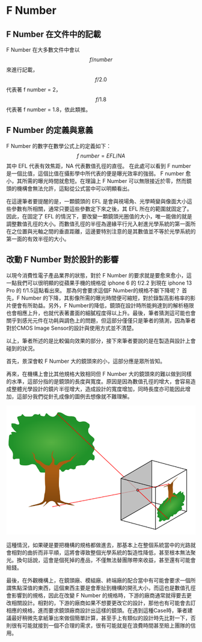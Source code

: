 <script type="text/javascript"
   src="http://cdn.mathjax.org/mathjax/latest/MathJax.js?config=TeX-AMS-MML_HTMLorMML">
</script>

# F Number

## F Number 在文件中的記載

F Number 在大多數文件中會以$$f/number$$來進行記載，$$f/2.0$$ 代表著 f number = 2，$$f/1.8$$ 代表著 f number = 1.8，依此類推。

## F Number 的定義與意義

F Number 的數字在數學公式上的定義如下： $$f\ number = EFL / NA$$ 
其中 EFL 代表有效焦距，NA 代表數值孔徑的直徑。 在此處可以看到 F number 是一個比值，這個比值在攝影學中所代表的便是曝光效率的強弱。 F number 愈小，其所需的曝光時間就愈短。在理論上 F Number 可以無限接近於零，然而鏡頭的機構會無法允許，這點從公式當中可以明顯看出。

在這邊筆者要提醒的是，一顆鏡頭的 EFL 是會與視場角、光學畸變與像面大小這些參數有所相關，通常只要這些參數定下來之後，其 EFL 所在的範圍就固定了。 因此，在固定了 EFL 的情況下，要改變一顆鏡頭光圈值的大小，唯一能做的就是調整數值孔徑的大小。而數值孔徑的半徑為邊緣平行光入射進光學系統的第一面所在之位置與光軸之間的垂直距離，這邊要特別注意的是其數值並不等於光學系統的第一面的有效半徑的大小。

## 改動 F Number 對於設計的影響

以現今消費性電子產品業界的狀態，對於 F Number 的要求就是要愈來愈小，這一點我們可以很明顯的從蘋果手機的規格從 iphone 6 的 f/2.2 到現在 iphone 13 Pro 的 f/1.5這點看出來。 那為何會要求這個F Number的規格不斷下降呢？ 首先，F Number 的下降，其影像所需的曝光時間便可縮短，對於錄製高影格率的影片便會有所助益。另外，F Number的降低，鏡頭在設計時所能夠達到的解析極限也會相應上升，也就代表著畫面的細膩程度得以上升。最後，筆者猜測這可能也會關乎到感光元件在功耗與調色上的問題，但這部分僅僅只是筆者的猜測，因為筆者對於CMOS Image Sensor的設計與使用方式並不清楚。

以上，筆者所述的是比較偏向效果的部分，接下來筆者要說的是在製造與設計上會碰到的狀況。

首先，景深會較 F Number 大的鏡頭來的小，這部分應是眾所皆知。

再來，在機構上會比其他規格大致相同但 F Number 大的鏡頭來的難以做到同樣的水準，這部分指的是鏡頭的長度與寬度。原因是因為數值孔徑的增大，會容易造成整體光學設計的鏡片半徑增大，造成設計的寬度增加，同時長度亦可能因此增加，這部分我們從針孔成像的圖例去想像就不難理解。

![pinhole_camera](./img/Pinhole-camera.svg)

這種情況，如果硬是要把機構的規格都做進去，那基本上在整個系統當中的光路就會相對的曲折而非平順，這將會導致整個光學系統的製造性降低，甚至根本無法聚光。換句話說，這會是個死掉的產品，不僅無法替團隊帶來收益，甚至還有可能會賠錢。

最後，在外觀機構上，在鏡頭廠、模組廠、終端廠的配合當中有可能會要求一個所謂焦點深值的東西，這個東西主要是會牽扯到機構的開孔大小，而這也是數值孔徑會影響到的規格，因此在改變 F Number 的規格時，下游的廠商通常就得要去更改相關設計。相對的，下游的廠商如果不想要更改它的設計，那他也有可能會去訂相應的規格，進而要求鏡頭廠商設計出這樣的鏡頭。在遇到這種Case時，筆者建議最好稍微先拿紙筆出來做個簡單計算，甚至手上有類似的設計時先比對一下，否則很有可能就接到一個不合理的需求，很有可能就是在浪費時間甚至賠上團隊的信用。
